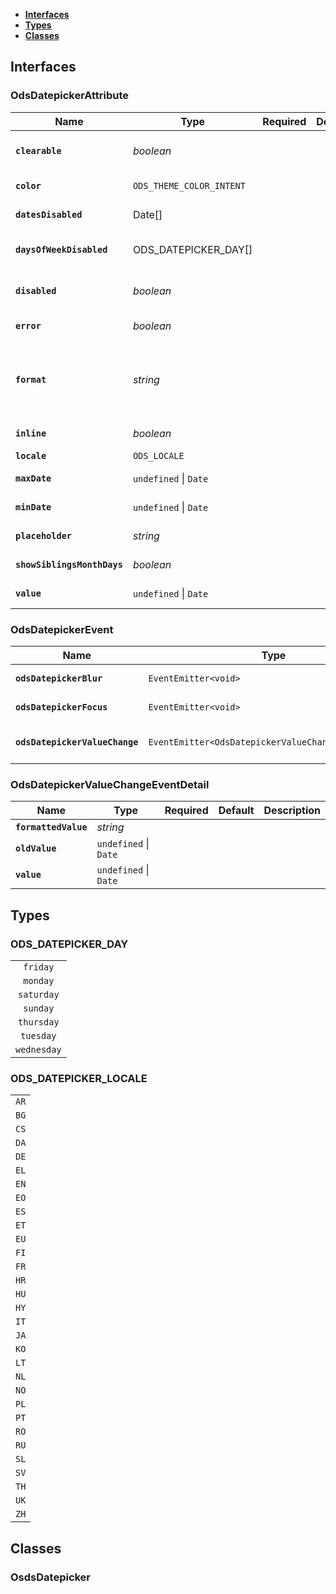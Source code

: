 * [**Interfaces**](#interfaces)
* [**Types**](#types)
* [**Classes**](#classes)

## Interfaces

### OdsDatepickerAttribute
|Name | Type | Required | Default | Description|
|---|---|:---:|---|---|
|**`clearable`** | _boolean_ |  |  | Defines if the Datepicker should be clearable or not (displays a clear button)|
|**`color`** | `ODS_THEME_COLOR_INTENT` |  |  | Defines the Datepicker's color (see component principles)|
|**`datesDisabled`** | Date[] |  |  | Defines the Datepicker's disabled dates|
|**`daysOfWeekDisabled`** | ODS_DATEPICKER_DAY[] |  |  | Defines the Datepicker's disabled days of the week (monday, tuesday...)|
|**`disabled`** | _boolean_ |  |  | Defines if the Datepicker should be disabled or not (lower opacity and not interactable)|
|**`error`** | _boolean_ |  |  | Defines if the Datepicker should display an error message|
|**`format`** | _string_ |  |  | Defines which format the Datepicker should be applying (supported formats: https://mymth.github.io/vanillajs-datepicker/#/date-string+format?id=date-format)|
|**`inline`** | _boolean_ |  |  | Defines if the Datepicker should be displayed inline or not|
|**`locale`** | `ODS_LOCALE` |  |  | Defines the locale to use|
|**`maxDate`** | `undefined` \| `Date` |  |  | Defines the Datepicker's maximum selectable date|
|**`minDate`** | `undefined` \| `Date` |  |  | Defines the Datepicker's minimum selectable date|
|**`placeholder`** | _string_ |  |  | Defines if the Datepicker should display a placeholder message|
|**`showSiblingsMonthDays`** | _boolean_ |  |  | Defines if the Datepicker should display others month days|
|**`value`** | `undefined` \| `Date` |  |  | Defines the Datepicker's value (Date object)|

### OdsDatepickerEvent
|Name | Type | Required | Default | Description|
|---|---|:---:|---|---|
|**`odsDatepickerBlur`** | `EventEmitter<void>` | ✴️ |  | Triggered on blur|
|**`odsDatepickerFocus`** | `EventEmitter<void>` | ✴️ |  | Triggered on focus|
|**`odsDatepickerValueChange`** | `EventEmitter<OdsDatepickerValueChangeEventDetail>` | ✴️ |  | Triggered on value change|

### OdsDatepickerValueChangeEventDetail
|Name | Type | Required | Default | Description|
|---|---|:---:|---|---|
|**`formattedValue`** | _string_ |  |  | |
|**`oldValue`** | `undefined` \| `Date` |  |  | |
|**`value`** | `undefined` \| `Date` |  |  | |

## Types

### ODS_DATEPICKER_DAY
|  |
|:---:|
| `friday` |
| `monday` |
| `saturday` |
| `sunday` |
| `thursday` |
| `tuesday` |
| `wednesday` |

### ODS_DATEPICKER_LOCALE
|  |
|:---:|
| `AR` |
| `BG` |
| `CS` |
| `DA` |
| `DE` |
| `EL` |
| `EN` |
| `EO` |
| `ES` |
| `ET` |
| `EU` |
| `FI` |
| `FR` |
| `HR` |
| `HU` |
| `HY` |
| `IT` |
| `JA` |
| `KO` |
| `LT` |
| `NL` |
| `NO` |
| `PL` |
| `PT` |
| `RO` |
| `RU` |
| `SL` |
| `SV` |
| `TH` |
| `UK` |
| `ZH` |

## Classes

### OsdsDatepicker